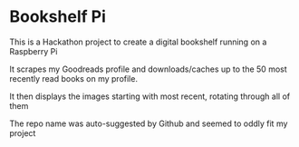 # Bookshelf Pi
This is a Hackathon project to create a digital bookshelf running on a Raspberry Pi

It scrapes my Goodreads profile and downloads/caches up to the 50 most recently read books on my profile.

It then displays the images starting with most recent, rotating through all of them

The repo name was auto-suggested by Github and seemed to oddly fit my project